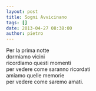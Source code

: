 ```yaml
---
layout: post
title: Sogni Avvicinano
tags: []
date: 2013-04-27 08:38:00
author: pietro
---
```

Per la prima notte<br/>dormiamo vicini<br/>ricordiamo questi momenti<br/>per vedere come saranno ricordati<br/>amiamo quelle memorie<br/>per vedere come saremo amati.<br/><br/>

